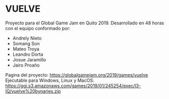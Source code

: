 # VUELVE
Proyecto para el Global Game Jam en Quito 2019. Desarrollado en 48 horas con el equipo conformado por:
* Andrely Nieto
* Somang Son
* Mateo Troya
* Leandro Dorta
* Josue Jaramillo
* Jairo Proaño

Pagina del proyecto: https://globalgamejam.org/2019/games/vuelve
Ejecutable para Windows, Linux y MacOS: https://ggj.s3.amazonaws.com/games/2019/01/245254/exec/l3-IQ/vuelve%20bynaries.zip
